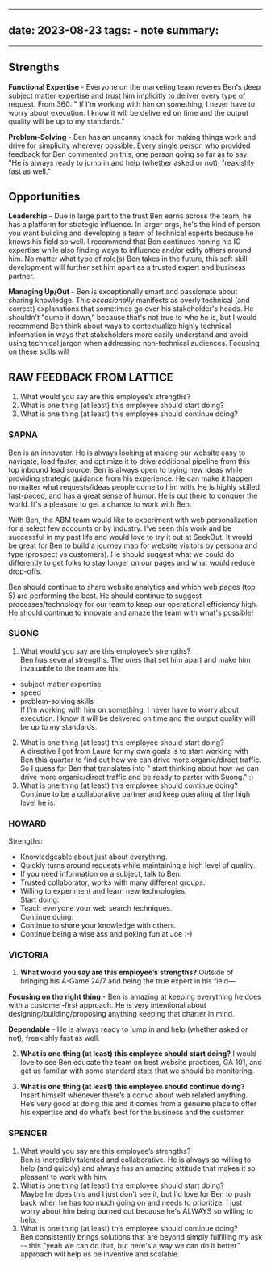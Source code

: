
---
date: 2023-08-23
tags:  - note
summary:  
---
---

## Strengths

**Functional Expertise** - Everyone on the marketing team reveres Ben's deep subject matter expertise and trust him implicitly to deliver every type of request. From 360: "    If I'm working with him on something, I never have to worry about execution. I know it will be delivered on time and the output quality will be up to my standards."

**Problem-Solving** - Ben has an uncanny knack for making things work and drive for simplicity wherever possible. Every single person who provided feedback for Ben commented on this, one person going so far as to say: "He is always ready to jump in and help (whether asked or not), freakishly fast as well."

## Opportunities

**Leadership** - Due in large part to the trust Ben earns across the team, he has a platform for strategic influence. In larger orgs, he's the kind of person you want building and developing a team of technical experts because he knows his field so well. I  recommend that Ben continues honing his IC expertise while also finding ways to influence and/or edify others around him. No matter what type of role(s) Ben takes in the future, this soft skill development will further set him apart as a trusted expert and business partner.

**Managing Up/Out** - Ben is exceptionally smart and passionate about sharing knowledge. This *occasionally* manifests as overly technical (and correct) explanations that sometimes go over his stakeholder's heads. He shouldn't "dumb it down," because that's not true to who he is, but I would recommend Ben think about ways to contextualize highly technical information in ways that stakeholders more easily understand and avoid using technical jargon when addressing non-technical audiences. Focusing on these skills will 


## RAW FEEDBACK FROM LATTICE
1. What would you say are this employee’s strengths?
2. What is one thing (at least) this employee should start doing?
3. What is one thing (at least) this employee should continue doing?

### SAPNA
Ben is an innovator. He is always looking at making our website easy to navigate, load faster, and optimize it to drive additional pipeline from this top inbound lead source. Ben is always open to trying new ideas while providing strategic guidance from his experience. He can make it happen no matter what requests/ideas people come to him with. He is highly skilled, fast-paced, and has a great sense of humor. He is out there to conquer the world. It's a pleasure to get a chance to work with Ben.
  
With Ben, the ABM team would like to experiment with web personalization for a select few accounts or by industry. I've seen this work and be successful in my past life and would love to try it out at SeekOut. It would be great for Ben to build a journey map for website visitors by persona and type (prospect vs customers). He should suggest what we could do differently to get folks to stay longer on our pages and what would reduce drop-offs.  

Ben should continue to share website analytics and which web pages (top 5) are performing the best. He should continue to suggest processes/technology for our team to keep our operational efficiency high. He should continue to innovate and amaze the team with what's possible!

### SUONG
1. What would you say are this employee’s strengths?  
    Ben has several strengths. The ones that set him apart and make him invaluable to the team are his:

- subject matter expertise
- speed
- problem-solving skills  
    If I'm working with him on something, I never have to worry about execution. I know it will be delivered on time and the output quality will be up to my standards.

2. What is one thing (at least) this employee should start doing?  
    A directive I got from Laura for my own goals is to start working with Ben this quarter to find out how we can drive more organic/direct traffic. So I guess for Ben that translates into " start thinking about how we can drive more organic/direct traffic and be ready to parter with Suong." :)
3. What is one thing (at least) this employee should continue doing?  
    Continue to be a collaborative partner and keep operating at the high level he is.

### HOWARD
Strengths:

- Knowledgeable about just about everything.
- Quickly turns around requests while maintaining a high level of quality.
- If you need information on a subject, talk to Ben.
- Trusted collaborator, works with many different groups.
- Willing to experiment and learn new technologies.  
    Start doing:
- Teach everyone your web search techniques.  
    Continue doing:
- Continue to share your knowledge with others.
- Continue being a wise ass and poking fun at Joe :-)

### VICTORIA
1. **What would you say are this employee’s strengths?**
Outside of bringing his A-Game 24/7 and being the true expert in his field—

**Focusing on the right thing** - Ben is amazing at keeping everything he does with a customer-first approach. He is very intentional about designing/building/proposing anything keeping that charter in mind.

**Dependable** - He is always ready to jump in and help (whether asked or not), freakishly fast as well.

2. **What is one thing (at least) this employee should start doing?**
I would love to see Ben educate the team on best website practices, GA 101, and get us familiar with some standard stats that we should be monitoring.

3. **What is one thing (at least) this employee should continue doing?**
Insert himself whenever there’s a convo about web related anything. He’s very good at doing this and it comes from a genuine place to offer his expertise and do what’s best for the business and the customer.


### SPENCER
1. What would you say are this employee’s strengths?  
    Ben is incredibly talented and collaborative. He is always so willing to help (and quickly) and always has an amazing attitude that makes it so pleasant to work with him.
2. What is one thing (at least) this employee should start doing?  
    Maybe he does this and I just don't see it, but I'd love for Ben to push back when he has too much going on and needs to prioritize. I just worry about him being burned out because he's ALWAYS so willing to help.
3. What is one thing (at least) this employee should continue doing?  
    Ben consistently brings solutions that are beyond simply fulfilling my ask -- this "yeah we can do that, but here's a way we can do it better" approach will help us be inventive and scalable.